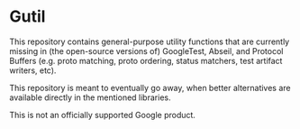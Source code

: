 # Gutil

This repository contains general-purpose utility functions that are currently
missing in (the open-source versions of) GoogleTest, Abseil, and Protocol
Buffers (e.g. proto matching, proto ordering, status matchers, test artifact
writers, etc).

This repository is meant to eventually go away, when better alternatives are
available directly in the mentioned libraries.

This is not an officially supported Google product.
